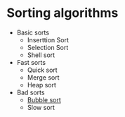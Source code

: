 # Sorting algorithms
- Basic sorts
  - Inserttion Sort
  - Selection Sort
  - Shell sort
- Fast sorts
  - Quick sort
  - Merge sort
  - Heap sort
- Bad sorts
  - [Bubble sort](bubble/README.md)
  - Slow sort
